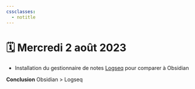 ```yaml
---
cssclasses:
  - notitle
---
```

# 🗓️ Mercredi 2 août 2023
- Installation du gestionnaire de notes [Logseq](https://logseq.com/) pour comparer à Obsidian
  
**Conclusion**
Obsidian > Logseq